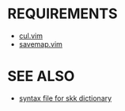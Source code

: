 
# REQUIREMENTS
- [cul.vim](git://github.com/tyru/cul.vim)
- [savemap.vim](git://github.com/tyru/savemap.vim)

# SEE ALSO
- [syntax file for skk dictionary](http://github.com/tyru/skkdict.vim)
